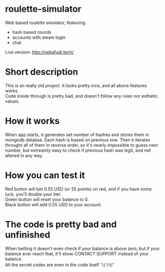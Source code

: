 # roulette-simulator
Web based roulette simulator, featuring:
- hash based rounds
- accounts with steam login
- chat

Live version: http://sebafudi.tech/ <br />

# Short description
This is an really old project. It looks pretty nice, and all above features works.<br />
Code inside through is pretty bad, and doesn't follow any rules nor esthetic values.<br />

# How it works
When app starts, it generates set number of hashes and stores them in mongodb databse. Each hash is based on previous one. Then it iterates throught all of them in reverse order, so it's nearly impossible to guess next number, but extreamly easy to check if previous hash was legit, and not altered in any way.<br />

# How you can test it
Red button will bet 0.55 USD (or 55 points) on red, and if you have some luck, you'll double your bet. <br />
Green button will reset your balance to 0. <br />
Black button will add 0.55 USD to your account. <br />

# The code is pretty bad and unfinished
When betting it doesn't even check if your balance is above zero, but if your balance ever reach that, it'll show CONTACT SUPPORT instead of your balance. <br />
All the secret codes are even in the code itself ¯\\_(ツ)_/¯
